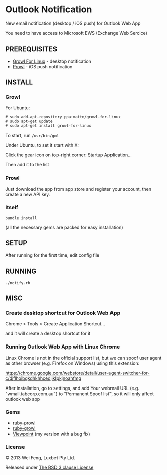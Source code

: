 # Outlook Notification

New email notification (desktop / iOS push) for Outlook Web App

You need to have access to Microsoft EWS (Exchange Web Sercice)


## PREREQUISITES

* [Growl For Linux](http://mattn.github.com/growl-for-linux/) - desktop notification 
* [Prowl](http://www.prowlapp.com/) - iOS push notification


## INSTALL

### Growl

For Ubuntu:

```
# sudo add-apt-repository ppa:mattn/growl-for-linux
# sudo apt-get update
# sudo apt-get install growl-for-linux
```

To start, run `/usr/bin/gol`

Under Ubuntu, to set it start with X:

Click the gear icon on top-right corner: Startup Application...

Then add it to the list


### Prowl

Just download the app from app store and register your account, then create a new API key.


### Itself

```
bundle install
```

(all the necessary gems are packed for easy installation)


## SETUP

After running for the first time, edit config file


## RUNNING

```
./notify.rb
```


## MISC

### Create desktop shortcut for Outlook Web App

Chrome > Tools > Create Application Shortcut... 

and it will create a desktop shortcut for it 

### Running Outlook Web App with Linux Chrome

Linux Chrome is not in the official support list, but we can spoof user agent as other browser (e.g. Firefox on Windows) using this extension:

https://chrome.google.com/webstore/detail/user-agent-switcher-for-c/djflhoibgkdhkhhcedjiklpkjnoahfmg

After installation, go to settings, and add Your webmail URL (e.g. "wmail.tabcorp.com.au") to "Permanent Spoof list", so it will only affect outlook web app

### Gems

* [ruby-prowl](https://github.com/augustl/ruby-prowl)
* [ruby-growl](https://github.com/drbrain/ruby-growl)
* [Viewpoint](https://github.com/windix/Viewpoint) (my version with a bug fix)

### License

© 2013 Wei Feng, Luxbet Pty Ltd. 

Released under [The BSD 3 clause License](http://www.opensource.org/licenses/BSD-3-Clause)


